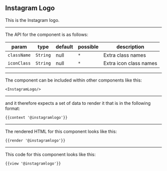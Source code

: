 ## Instagram Logo

This is the Instagram logo.

-----
The API for the component is as follows:

| param         | type          | default       | possible      | description           |
|---            |---            |---            |---            |---                    |
| `className`   | `String`      | null          | `*`           | Extra class names |
| `iconClass`   | `String`      | null          | `*`           | Extra icon class names |

-----
The component can be included within other components like this:

```
<InstagramLogo/>
```

-----
and it therefore expects a set of data to render it that is in the following format:

```
{{context '@instagramlogo'}}
```

-----
The rendered HTML for this component looks like this:

```
{{render '@instagramlogo'}}
```

-----
This code for this component looks like this:

```
{{view '@instagramlogo'}}
```
